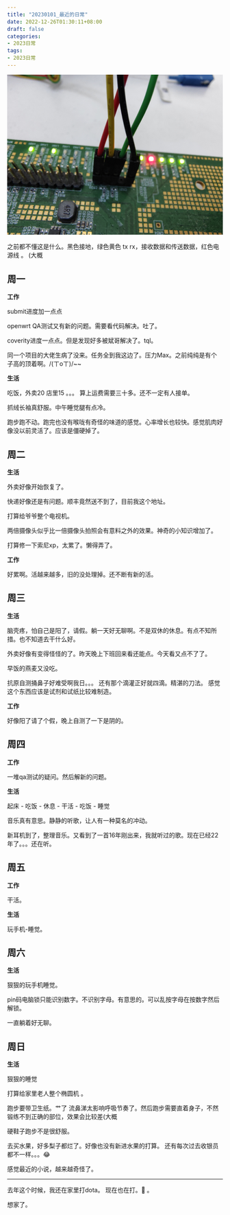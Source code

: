 ```yaml
---
title: "20230101_最近的日常"
date: 2022-12-26T01:30:11+08:00
draft: false
categories:
- 2023日常
tags:
- 2023日常
---
```



![路由器串口线序](https://raw.githubusercontent.com/nianyisi/20220717/main/12/IMG_20221230_095412215.jpg)

之前都不懂这是什么。黑色接地，绿色黄色 tx rx，接收数据和传送数据，红色电源线 。 (大概



## 周一

**工作**

submit进度加一点点

openwrt QA测试又有新的问题。需要看代码解决。吐了。

coverity进度一点点。但是发现好多被斌哥解决了。tql。

同一个项目的大佬生病了没来。任务全到我这边了。压力Max。之前纯纯是有个子高的顶着啊。/(ㄒoㄒ)/~~

**生活**

吃饭，外卖20 店里15 。。。 算上运费需要三十多。还不一定有人接单。

抓绒长袖真舒服。中午睡觉腿有点冷。

跑步跑不动。跑完也没有喉咙有奇怪的味道的感觉。心率增长也较快。感觉肌肉好像没以前灵活了。应该是僵硬掉了。






## 周二

**生活**

外卖好像开始恢复了。

快递好像还是有问题。顺丰竟然送不到了，目前我这个地址。

打算给爷爷整个电视机。

两倍摄像头似乎比一倍摄像头拍照会有意料之外的效果。神奇的小知识增加了。

打算修一下索尼xp，太累了。懒得弄了。

**工作**


好累啊。活越来越多，旧的没处理掉。还不断有新的活。



## 周三


**生活**

脑壳疼，怕自己是阳了，请假。躺一天好无聊啊。不是双休的休息。有点不知所措。也不知道去干什么好。

外卖好像有变得怪怪的了。昨天晚上下班回来看还能点。今天看又点不了了。

早饭的燕麦又没吃。

抗原自测捅鼻子好难受啊我日。。。 还有那个滴灌正好就四滴。精湛的刀法。 感觉这个东西应该是试剂和试纸比较难制造。






**工作**

好像阳了请了个假，晚上自测了一下是阴的。

## 周四

**工作**

一堆qa测试的疑问。然后解新的问题。



**生活**

起床 - 吃饭 - 休息 - 干活 - 吃饭 - 睡觉

音乐真有意思。静静的听歌，让人有一种莫名的冲动。

新耳机到了，整理音乐。又看到了一首16年刚出来，我就听过的歌。现在已经22年了。。。还在听。


## 周五

**工作**

干活。

**生活**

玩手机-睡觉。

## 周六


**生活**

狠狠的玩手机睡觉。

pin码电脑锁只能识别数字。不识别字母。有意思的。可以乱按字母在按数字然后解锁。

一直躺着好无聊。




## 周日


**生活**

狠狠的睡觉

打算给家里老人整个椭圆机 。

跑步要带卫生纸。艹了 流鼻涕太影响呼吸节奏了。然后跑步需要直着身子，不然锻练不到正确的部位，效果会比较差(大概

硬鞋子跑步不是很舒服。

去买水果，好多梨子都烂了。好像也没有新进水果的打算。 还有每次过去收银员都不一样。。。😂

感觉最近的小说，越来越奇怪了。

---
去年这个时候，我还在家里打dota。 现在也在打。🤣 。

想家了。
